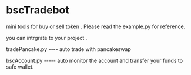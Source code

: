 # bscTradebot

mini tools for buy or sell token .
Please read the example.py for reference.

you can intrgrate to your project . 

tradePancake.py  ---- auto trade with pancakeswap

bscAccount.py    ----- auto monitor the account and transfer your funds to safe wallet.
